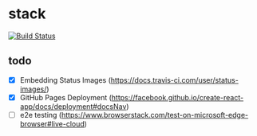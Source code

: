 # stack

[![Build Status](https://travis-ci.com/zimekk/stack.svg?branch=master)](https://travis-ci.com/zimekk/stack)

## todo

- [x] Embedding Status Images (https://docs.travis-ci.com/user/status-images/)
- [x] GitHub Pages Deployment (https://facebook.github.io/create-react-app/docs/deployment#docsNav)
- [ ] e2e testing (https://www.browserstack.com/test-on-microsoft-edge-browser#live-cloud)
